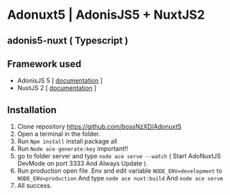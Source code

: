# Adonuxt5 | AdonisJS5 + NuxtJS2
## adonis5-nuxt ( Typescript )
## Framework used
* AdonisJS 5 [ <a href="https://docs.adonisjs.com/guides/introduction">documentation</a> ]
* NuxtJS 2 [ <a href="https://nuxtjs.org/docs/2.x/get-started/installation">documentation</a> ]
## Installation
1. Clone repository https://github.com/bossNzXD/Adonuxt5
2. Open a terminal in the folder.
3. Run `Npm install` install package all
4. Run `Node ace generate:key` important!!
5. go to folder server and type  `node ace serve --watch` ( Start AdoNuxtJS DevMode on port 3333 And Always Update ).
6. Run production open file .Env and edit variable `NODE_ENV=development` to `NODE_ENV=production` And type `node ace nuxt:build` And `node ace serve`
7. All success.
